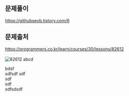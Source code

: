 ## 문제풀이      
https://githubseob.tistory.com/6  







## 문제출처
https://programmers.co.kr/learn/courses/30/lessons/82612  
</br>
![82612](https://user-images.githubusercontent.com/83795383/128044707-9e6fc96b-8d95-47da-a3ee-2b52130ab931.jpg)
abcd

bdsf    
sdfsdf sdf       
 sdf        
 sdf   
 sdfsdsdf
